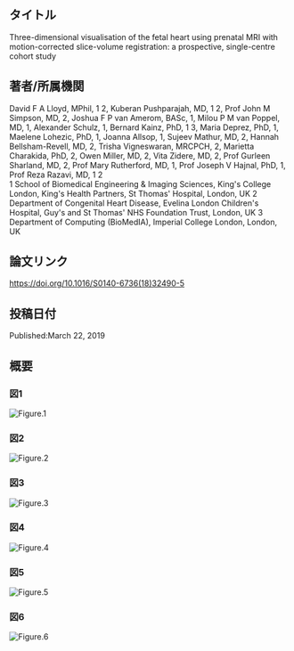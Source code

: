 ## タイトル
Three-dimensional visualisation of the fetal heart using prenatal MRI with motion-corrected slice-volume registration: a prospective, single-centre cohort study

## 著者/所属機関
David F A Lloyd, MPhil, 1 2, Kuberan Pushparajah, MD, 1 2, Prof John M Simpson, MD, 2, Joshua F P van Amerom, BASc, 1, Milou P M van Poppel, MD, 1, Alexander Schulz, 1, Bernard Kainz, PhD, 1 3, Maria Deprez, PhD, 1, Maelene Lohezic, PhD, 1, Joanna Allsop, 1, Sujeev Mathur, MD, 2, Hannah Bellsham-Revell, MD, 2, Trisha Vigneswaran, MRCPCH, 2, Marietta Charakida, PhD, 2, Owen Miller, MD, 2, Vita Zidere, MD, 2, Prof Gurleen Sharland, MD, 2, Prof Mary Rutherford, MD, 1, Prof Joseph V Hajnal, PhD, 1, Prof Reza Razavi, MD, 1 2  
1 School of Biomedical Engineering & Imaging Sciences, King's College London, King's Health Partners, St Thomas' Hospital, London, UK
2 Department of Congenital Heart Disease, Evelina London Children's Hospital, Guy's and St Thomas' NHS Foundation Trust, London, UK
3 Department of Computing (BioMedIA), Imperial College London, London, UK

## 論文リンク
https://doi.org/10.1016/S0140-6736(18)32490-5

## 投稿日付
Published:March 22, 2019

## 概要

### 図1
![Figure.1](Three-fig1.jpg)

### 図2
![Figure.2](Three-fig2.jpg)

### 図3
![Figure.3](Three-fig3.jpg)

### 図4
![Figure.4](Three-fig4.jpg)

### 図5
![Figure.5](Three-fig5.jpg)

### 図6
![Figure.6](Three-fig6.jpg)
